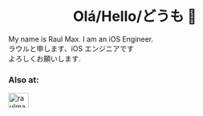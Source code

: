 <h1 align="center">Olá/Hello/どうも 👋</h1>

My name is Raul Max. I am an iOS Engineer.  
ラウルと申します、iOS エンジニアです<br />
よろしくお願いします.

<h3 align="left">Also at:</h3>
<p align="left">
  <a href="https://linkedin.com/in/raulmax319" target="blank">
    <img align="center" src="https://raw.githubusercontent.com/rahuldkjain/github-profile-readme-generator/master/src/images/icons/Social/linked-in-alt.svg" alt="raulmax319" height="30" width="40" />
  </a>
</p>
